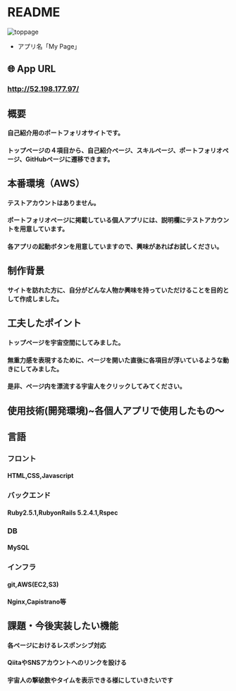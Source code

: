 # README
![toppage](app/assets/images/README.png)

* アプリ名「My Page」  

## 🌐 App URL  

### **http://52.198.177.97/**  
  
## 概要  
#### 自己紹介用のポートフォリオサイトです。  
#### トップページの４項目から、自己紹介ページ、スキルページ、ポートフォリオページ、GitHubページに遷移できます。  
  
## 本番環境（AWS）  
#### テストアカウントはありません。  
#### ポートフォリオページに掲載している個人アプリには、説明欄にテストアカウントを用意しています。  
#### 各アプリの起動ボタンを用意していますので、興味があればお試しください。  
  
## 制作背景  
#### サイトを訪れた方に、自分がどんな人物か興味を持っていただけることを目的として作成しました。  
  
## 工夫したポイント  
#### トップページを宇宙空間にしてみました。  
#### 無重力感を表現するために、ページを開いた直後に各項目が浮いているような動きにしてみました。  
#### 是非、ページ内を漂流する宇宙人をクリックしてみてください。  
  
## 使用技術(開発環境)~各個人アプリで使用したもの〜
## 言語  
### フロント  
#### HTML,CSS,Javascript  
### バックエンド  
#### Ruby2.5.1,RubyonRails 5.2.4.1,Rspec  
### DB  
#### MySQL  
### インフラ  
#### git,AWS(EC2,S3)  
#### Nginx,Capistrano等  
  
## 課題・今後実装したい機能
#### 各ページにおけるレスポンシブ対応  
#### QiitaやSNSアカウントへのリンクを設ける  
#### 宇宙人の撃破数やタイムを表示できる様にしていきたいです  

